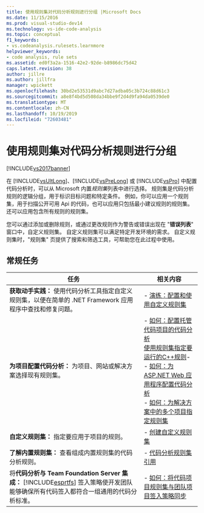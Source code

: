 ```yaml
---
title: 使用规则集对代码分析规则进行分组 |Microsoft Docs
ms.date: 11/15/2016
ms.prod: visual-studio-dev14
ms.technology: vs-ide-code-analysis
ms.topic: conceptual
f1_keywords:
- vs.codeanalysis.rulesets.learnmore
helpviewer_keywords:
- code analysis, rule sets
ms.assetid: ed0f3a2a-1516-42e2-92de-b8986dc75d42
caps.latest.revision: 38
author: jillre
ms.author: jillfra
manager: wpickett
ms.openlocfilehash: 30bd2e53531d9abc7d27adba05c3b724c88d61c3
ms.sourcegitcommit: a8e8f4bd5d508da34bbe9f2d4d9fa94da0539de0
ms.translationtype: MT
ms.contentlocale: zh-CN
ms.lasthandoff: 10/19/2019
ms.locfileid: "72603481"
---
```

# <a name="using-rule-sets-to-group-code-analysis-rules"></a>使用规则集对代码分析规则进行分组
[!INCLUDE[vs2017banner](../includes/vs2017banner.md)]

在 [!INCLUDE[vsUltLong](../includes/vsultlong-md.md)]、[!INCLUDE[vsPreLong](../includes/vsprelong-md.md)] 或 [!INCLUDE[vsPro](../includes/vspro-md.md)] 中配置代码分析时，可以从 Microsoft 内置*规则集*列表中进行选择。 规则集是代码分析规则的逻辑分组，用于标识目标问题和特定条件。 例如，你可以应用一个规则集，用于扫描公开可用 Api 的代码，也可以应用只包括最小建议规则的规则集。 还可以应用包含所有规则的规则集。

 您可以通过添加或删除规则，或通过更改规则作为警告或错误出现在 "**错误列表**" 窗口中，自定义规则集。 自定义规则集可以满足特定开发环境的需求。 自定义规则集时，"规则集" 页提供了搜索和筛选工具，可帮助您在此过程中使用。

## <a name="common-tasks"></a>常规任务

|任务|相关内容|
|----------|---------------------|
|**获取动手实践：** 使用代码分析工具指定自定义规则集，以便在简单的 .NET Framework 应用程序中查找和修复问题。|-   [演练：配置和使用自定义规则集](../code-quality/walkthrough-configuring-and-using-a-custom-rule-set.md)|
|**为项目配置代码分析：** 为项目、网站或解决方案选择现有规则集。|-   [如何：配置托管代码项目的代码分析](../code-quality/how-to-configure-code-analysis-for-a-managed-code-project.md)<br />[使用规则集指定要运行的C++规则](../code-quality/using-rule-sets-to-specify-the-cpp-rules-to-run.md)-   <br />-   [如何：为 ASP.NET Web 应用程序配置代码分析](../code-quality/how-to-configure-code-analysis-for-an-aspnet-web-application.md)<br />-   [如何：为解决方案中的多个项目指定规则集](../code-quality/how-to-specify-managed-code-rule-sets-for-multiple-projects-in-a-solution.md)|
|**自定义规则集：** 指定要应用于项目的规则。|-   [创建自定义规则集](../code-quality/creating-custom-code-analysis-rule-sets.md)|
|**了解内置规则集：** 查看组成内置规则集的代码分析规则。|-   [代码分析规则集引用](../code-quality/code-analysis-rule-set-reference.md)|
|将**代码分析与 Team Foundation Server 集成：** [!INCLUDE[esprtfs](../includes/esprtfs-md.md)] 签入策略使开发团队能够确保所有代码签入都符合一组通用的代码分析标准。|-   [如何：将代码项目规则集与团队项目签入策略同步](../code-quality/how-to-synchronize-code-project-rule-sets-with-team-project-check-in-policy.md)|
